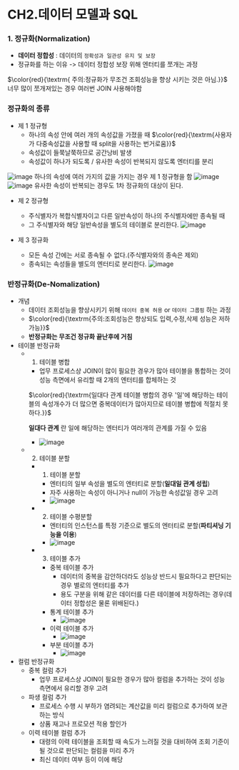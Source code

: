 
# CH2.데이터 모델과 SQL

### 1. 정규화(Normalization)

* **데이터 정합성** : 데이터의 `정확성과 일관성 유지 및 보장`
* 정규화를 하는 이유 -> 데이터 정합성 보장 위해 엔터티를 쪼개는 과정

$\color{red}{\textrm{   주의:정규화가 무조건 조회성능을 향상 시키는 것은 아님.}}$  너무 많이 쪼개져있는 경우 여러번 JOIN 사용해야함<br>


### 정규화의 종류
  * 제 1 정규형
    * 하나의 속성 안에 여러 개의 속성값을 가졌을 때 $\color{red}{\textrm{사용자가 다중속성값을 사용할 때 split을 사용하는 번거로움}}$
    * 속성값이 들쭉날쭉하므로 공간낭비 발생
    * 속성값이 하나가 되도록 / 유사한 속성이 반복되지 않도록 엔터티를 분리

![image](https://user-images.githubusercontent.com/62399318/218247233-88dc6486-66f8-45d9-b7c4-49362f0f2f9c.png)
하나의 속성에 여러 가지의 값을 가지는 경우 제 1 정규형을 함
![image](https://user-images.githubusercontent.com/62399318/218247244-9ef76a80-f086-4d10-8c08-0eccb917c08a.png)
![image](https://user-images.githubusercontent.com/62399318/218247279-0fcef596-a3e7-4e95-aea3-9e200d9b05e3.png)
유사한 속성이 반복되는 경우도 1차 정규화의 대상이 된다.

  * 제 2 정규형
    * 주식별자가 복합식별자이고 다른 일반속성이 하나의 주식별자에만 종속될 때 
    * 그 주식별자와 해당 일반속성을 별도의 테이블로 분리한다.
   ![image](https://user-images.githubusercontent.com/62399318/218247812-c8c03a78-3320-4c34-b768-5c87bdffbc77.png)
   
  * 제 3 정규화
    * 모든 속성 간에는 서로 종속될 수 없다.(주식별자와의 종속은 제외)
    * 종속되는 속성들을 별도의 엔터티로 분리한다.
    ![image](https://user-images.githubusercontent.com/62399318/218247926-d68ff9c9-1c3b-4983-87ec-5333dda43f77.png)

### 반정규화(De-Nomalization)
* 개념
    * 데이터 조회성능을 향상시키기 위해 `데이터 중복 허용` or `데이터 그룹핑` 하는 과정
    * $\color{red}{\textrm{주의:조회성능은 향상되도 입력,수정,삭제 성능은 저하가능}}$
    * **반정규화는 무조건 정규화 끝난후에 거침**
* 테이블 반정규화   
  * 1. 테이블 병합
    * 업무 프로세스상 JOIN이 많이 필요한 경우가 많아 테이블을 통합하는 것이 성능 측면에서 유리할 때 2개의 엔터티를 합체하는 것

    $\color{red}{\textrm{일대다 관계 테이블 병합의 경우 '일'에 해당하는 테이블의 속성개수가 더 많으면 중복데이터가 많아지므로 테이블 병합에 적절치 못하다.}}$<br>

    __일대다 관계__ 란 일에 해당하는 엔터티가 여러개의 관계를 가질 수 있음
    * ![image](https://user-images.githubusercontent.com/62399318/218248356-05e45b74-6f96-4bcf-b239-0a1c36e3b421.png)

  * 2. 테이블 분할

    * 1) 테이블 분할
      * 엔터티의 일부 속성을 별도의 엔터티로 분할(**일대일 관계 성립**)
      * 자주 사용하는 속성이 아니거나 null이 가능한 속성값일 경우 고려
      * ![image](https://user-images.githubusercontent.com/62399318/218248858-1499424f-3e65-44d6-9930-ecc9aaecf6a5.png)
    * 2) 테이블 수평분할
      * 엔터티의 인스턴스를 특정 기준으로 별도의 엔터티로 분할(**파티셔닝 기능을 이용**)
      * ![image](https://user-images.githubusercontent.com/62399318/218249151-c2eb9018-7610-4185-9073-141daee08243.png)
    * 3) 테이블  추가
      * 중복 테이블 추가   
        * 데이터의 중복을 감안하더라도 성능상 반드시 필요하다고 판단되는 경우 별로의 엔터티를 추가
        * 용도 구분을 위해 같은 데이터를 다른 테이블에 저장하려는 경우(데이터 정합성은 물론 위배된다.)
      * 통계 테이블 추가
        * ![image](https://user-images.githubusercontent.com/62399318/218249221-eab56437-7b50-4cc4-ba4f-0b13f9f3ebbf.png)
      * 이력 테이블 추가
        * ![image](https://user-images.githubusercontent.com/62399318/218249250-0e4e8e33-b6ac-480d-8715-4eebd0be8e2c.png)
      * 부분 테이블 추가
        * ![image](https://user-images.githubusercontent.com/62399318/218249298-a418c27d-931f-4e26-b075-408ee6431c53.png)
* 컬럼 반정규화
  * 중복 컬럼 추가
    * 업무 프로세스상 JOIN이 필요한 경우가 많아 컬럼을 추가하는 것이 성능 측면에서 유리할 경우 고려
  * 파생 컬럼 추가
    * 프로세스 수행 시 부하가 염려되는 계산값을 미리 컬럼으로 추가하여 보관하는 방식
    * 상품 재고나 프로모션 적용 할인가
  * 이력 테이블 컬럼 추가
    * 대령의 이력 테이블을 조회할 때 속도가 느려질 것을 대비하여 조회 기준이 될 것으로 판단되는 컬럼을 미리 추가
    * 최신 데이터 여부 등이 이에 해당
          
    
 
  


